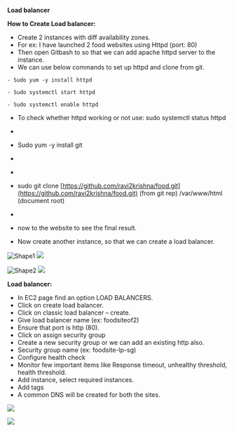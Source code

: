 **Load balancer**

**How to Create Load balancer:**

- Create 2 instances with diff availability zones.
- For ex: I have launched 2 food websites using Httpd (port: 80)
- Then open Gitbash to so that we can add apache httpd server to the instance.
- We can use below commands to set up httpd and clone from git.
```
- Sudo yum -y install httpd
```
```
- Sudo systemctl start httpd
```
```
- Sudo systemctl enable httpd
```
- To check whether httpd working or not use: sudo systemctl status httpd
- ```
- Sudo yum -y install git
- ```
- ```
- sudo git clone [https://github.com/ravi2krishna/food.git](https://github.com/ravi2krishna/food.git) (from git rep) /var/www/html (document root)
- ```
- now to the website to see the final result.

- Now create another instance, so that we can create a load balancer.

![Shape1](RackMultipart20230518-1-885rhr_html_efed1a73e3991140.gif) ![](RackMultipart20230518-1-885rhr_html_894cad84ee6d0f72.png)

![Shape2](RackMultipart20230518-1-885rhr_html_efed1a73e3991140.gif) ![](RackMultipart20230518-1-885rhr_html_6ac9b4e1deb025b4.png)

**Load balancer:**

- In EC2 page find an option LOAD BALANCERS.
- Click on create load balancer.
- Click on classic load balancer – create.
- Give load balancer name (ex: foodsiteof2)
- Ensure that port is http (80).
- Click on assign security group
- Create a new security group or we can add an existing http also.
- Security group name (ex: foodsite-lp-sg)
- Configure health check
- Monitor few important items like Response timeout, unhealthy threshold, health threshold.
- Add instance, select required instances.
- Add tags
- A common DNS will be created for both the sites.

![](RackMultipart20230518-1-885rhr_html_594a3976ba8ad8d1.png)

![](RackMultipart20230518-1-885rhr_html_cdf4bca3e2426f1a.png)

